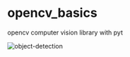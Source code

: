 # opencv_basics
opencv computer vision library with pyt

![object-detection](https://user-images.githubusercontent.com/39379330/118325966-ed46b080-b50c-11eb-968a-fc1fce36aa71.gif)
